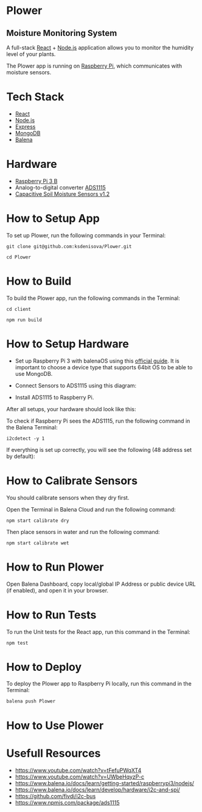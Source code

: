 # Plower
## Moisture Monitoring System

A full-stack [React](https://reactjs.org) + [Node.js](https://nodejs.org/en/) application allows you to monitor the humidity level of your plants.

The Plower app is running on [Raspberry Pi](https://www.raspberrypi.org), which communicates with moisture sensors.

# Tech Stack

- [React](https://reactjs.org)
- [Node.js](https://nodejs.org/en/)
- [Express](https://expressjs.com)
- [MongoDB](https://www.mongodb.com)
- [Balena](https://www.balena.io)

# Hardware
- [Raspberry Pi 3 B](https://www.raspberrypi.com/products/raspberry-pi-3-model-b/)
- Analog-to-digital converter [ADS1115](https://learn.adafruit.com/raspberry-pi-analog-to-digital-converters/ads1015-slash-ads1115)
- [Capacitive Soil Moisture Sensors v1.2](http://www.gikfun.com/belong-to-you-modules-c-68/capacitive-soil-moisture-sensor-corrosion-resistant-for-arduino-p-824.html)


# How to Setup App

To set up Plower, run the following commands in your Terminal:

`git clone git@github.com:ksdenisova/Plower.git`

`cd Plower`

# How to Build
To build the Plower app, run the following commands in the Terminal:

`cd client`

`npm run build`

# How to Setup Hardware

- Set up Raspberry Pi 3 with balenaOS using this [official guide](https://www.balena.io/docs/learn/getting-started/raspberrypi3/nodejs/). It is important to choose a device type that supports 64bit OS to be able to use MongoDB.

- Connect Sensors to ADS1115 using this diagram:

- Install ADS1115 to Raspberry Pi.

After all setups, your hardware should look like this:


To check if Raspberry Pi sees the ADS1115, run the following command in the Balena Terminal:


`i2cdetect -y 1`

If everything is set up correctly, you will see the following (48 address set by default):

# How to Calibrate Sensors
You should calibrate sensors when they dry first.

Open the Terminal in Balena Cloud and run the following command:

`npm start calibrate dry`

Then place sensors in water and run the following command:

`npm start calibrate wet`

# How to Run Plower
Open Balena Dashboard, copy local/global IP Address or public device URL (if enabled), and open it in your browser.

# How to Run Tests
To run the Unit tests for the React app, run this command in the Terminal:

`npm test`

# How to Deploy
To deploy the Plower app to Raspberry Pi locally, run this command in the Terminal:

`balena push Plower`


# How to Use Plower

# Usefull Resources
- https://www.youtube.com/watch?v=tFefuPWqXT4
- https://www.youtube.com/watch?v=UWbeHqyzP-c
- https://www.balena.io/docs/learn/getting-started/raspberrypi3/nodejs/
- https://www.balena.io/docs/learn/develop/hardware/i2c-and-spi/
- https://github.com/fivdi/i2c-bus
- https://www.npmjs.com/package/ads1115
